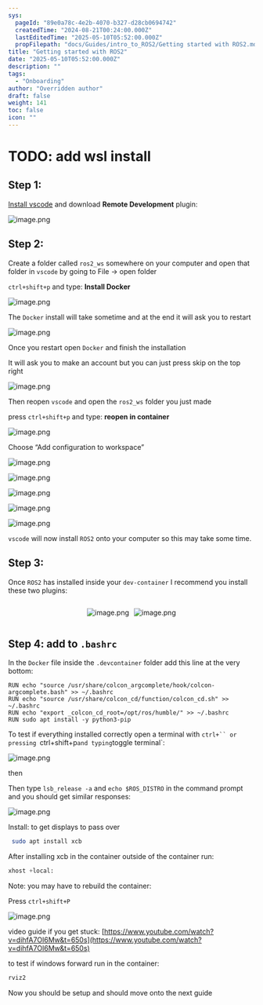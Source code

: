 ```yaml
---
sys:
  pageId: "89e0a78c-4e2b-4070-b327-d28cb0694742"
  createdTime: "2024-08-21T00:24:00.000Z"
  lastEditedTime: "2025-05-10T05:52:00.000Z"
  propFilepath: "docs/Guides/intro_to_ROS2/Getting started with ROS2.md"
title: "Getting started with ROS2"
date: "2025-05-10T05:52:00.000Z"
description: ""
tags:
  - "Onboarding"
author: "Overridden author"
draft: false
weight: 141
toc: false
icon: ""
---
```


# TODO: add wsl install

## Step 1:

[Install vscode](https://code.visualstudio.com/download) and download **Remote Development** plugin:

![image.png](https://prod-files-secure.s3.us-west-2.amazonaws.com/d518164a-d88e-44d1-a4ee-3adb3bd8bce0/efb52993-1881-4a40-b95e-6f020334f022/image.png?X-Amz-Algorithm=AWS4-HMAC-SHA256&X-Amz-Content-Sha256=UNSIGNED-PAYLOAD&X-Amz-Credential=ASIAZI2LB466XD3L2QNK%2F20250609%2Fus-west-2%2Fs3%2Faws4_request&X-Amz-Date=20250609T161050Z&X-Amz-Expires=3600&X-Amz-Security-Token=IQoJb3JpZ2luX2VjEM7%2F%2F%2F%2F%2F%2F%2F%2F%2F%2FwEaCXVzLXdlc3QtMiJGMEQCIGMmihqycu8ErV7N9bUvNhAvSeWyp8LSsUnmmnOGREMQAiB9F9eu0nyj0SYOY%2BGt5ZI0INBdOnUA0b%2Ff8SXLz8GpESqIBAin%2F%2F%2F%2F%2F%2F%2F%2F%2F%2F8BEAAaDDYzNzQyMzE4MzgwNSIMhBI4TxXB64er9THVKtwDXBrQCageafxKdDZmjX8lLkPipeGpMD3PcRFV63FGaqhGB7G1V1ceaNP5HjMnt2MmojBr1pno03KoXZtsQbEqL3pxJN11kjvpFncgNbTqw%2BZhCwDKcEkBj%2FClWTxygmJWem0VT6UuE7W%2BlY7eqsK8rS7O5NCna61bRh9RE7%2FImC1bkaDRXQzEtZC5dKKOK0A%2FyiclmdgBRngZeLOgA%2Bm%2FVqcdTVgqkVTJHPXyNnH6hNqYXudQkBeWFQ%2BlgeQ%2BpOdjmAXrYwzPO3JVPKtzjm0NgAoTtXMOakJ2w6LBRvoAzE7pbzWGstPLc8W9Izev4pVzi5iH7rUokZOREyrqB4fYOITZ99JLbcc7f3KzgHFOShTQKDdwanuK6Hu%2Fwsb7wWKRQJNRgCf%2BZBiuk7%2FyzVoLQIQx7QfM8j7EZty2i4dR%2B%2BiNL6Ex0AHEbSWAFmi%2Br31nS6JO2hWD4bZWN3fr1z2T6246crENrCjtbUrX0KJV8tGo9rSGFcwPwq8gnZ8Qz%2FOaGpdfCQj82RcXKZrI2Tqfx8CvYqYzaj34X1ngNqMoDlDb9JmC%2F7dFpx8%2BMRITjBPGF5NdSjVqgF7xVe0fnUGKR5cqtbcyq9LNBxpgDLdP1Ja4qPWzlrfVNrL6Rv4wptabwgY6pgE5u0C1n%2F3LYAzU6uTD0cnhF6x1oYAyzzQoSzkScnOBJho7tSObJc1dUBkToH6bDAdYsEJfeuRhg8nSw5IQ10FzM3xHanYtk824nVHkYucwY2B0yn8gXSAjVssCFOOsRethDMS7OR4OwZSs1gwbCgIG6VVgMItYK6%2FxRRgGic5jJ3nLh%2F3w3M3BMdBzKBiYhSzPrTQHsz84VI4Co3u3keFDMt1wuzOY&X-Amz-Signature=eebe3f99e66c1ceb623ce44c5ab9654ef756dfa1f3db00961b715bb39f5bf30b&X-Amz-SignedHeaders=host&x-id=GetObject)

## Step 2:

Create a folder called `ros2_ws` somewhere on your computer and open that folder in `vscode` by going to File → open folder 

`ctrl+shift+p` and type: **Install Docker**

![image.png](https://prod-files-secure.s3.us-west-2.amazonaws.com/d518164a-d88e-44d1-a4ee-3adb3bd8bce0/2269dc0e-1cd5-47ff-bceb-c04ad9b2eab0/image.png?X-Amz-Algorithm=AWS4-HMAC-SHA256&X-Amz-Content-Sha256=UNSIGNED-PAYLOAD&X-Amz-Credential=ASIAZI2LB466XD3L2QNK%2F20250609%2Fus-west-2%2Fs3%2Faws4_request&X-Amz-Date=20250609T161050Z&X-Amz-Expires=3600&X-Amz-Security-Token=IQoJb3JpZ2luX2VjEM7%2F%2F%2F%2F%2F%2F%2F%2F%2F%2FwEaCXVzLXdlc3QtMiJGMEQCIGMmihqycu8ErV7N9bUvNhAvSeWyp8LSsUnmmnOGREMQAiB9F9eu0nyj0SYOY%2BGt5ZI0INBdOnUA0b%2Ff8SXLz8GpESqIBAin%2F%2F%2F%2F%2F%2F%2F%2F%2F%2F8BEAAaDDYzNzQyMzE4MzgwNSIMhBI4TxXB64er9THVKtwDXBrQCageafxKdDZmjX8lLkPipeGpMD3PcRFV63FGaqhGB7G1V1ceaNP5HjMnt2MmojBr1pno03KoXZtsQbEqL3pxJN11kjvpFncgNbTqw%2BZhCwDKcEkBj%2FClWTxygmJWem0VT6UuE7W%2BlY7eqsK8rS7O5NCna61bRh9RE7%2FImC1bkaDRXQzEtZC5dKKOK0A%2FyiclmdgBRngZeLOgA%2Bm%2FVqcdTVgqkVTJHPXyNnH6hNqYXudQkBeWFQ%2BlgeQ%2BpOdjmAXrYwzPO3JVPKtzjm0NgAoTtXMOakJ2w6LBRvoAzE7pbzWGstPLc8W9Izev4pVzi5iH7rUokZOREyrqB4fYOITZ99JLbcc7f3KzgHFOShTQKDdwanuK6Hu%2Fwsb7wWKRQJNRgCf%2BZBiuk7%2FyzVoLQIQx7QfM8j7EZty2i4dR%2B%2BiNL6Ex0AHEbSWAFmi%2Br31nS6JO2hWD4bZWN3fr1z2T6246crENrCjtbUrX0KJV8tGo9rSGFcwPwq8gnZ8Qz%2FOaGpdfCQj82RcXKZrI2Tqfx8CvYqYzaj34X1ngNqMoDlDb9JmC%2F7dFpx8%2BMRITjBPGF5NdSjVqgF7xVe0fnUGKR5cqtbcyq9LNBxpgDLdP1Ja4qPWzlrfVNrL6Rv4wptabwgY6pgE5u0C1n%2F3LYAzU6uTD0cnhF6x1oYAyzzQoSzkScnOBJho7tSObJc1dUBkToH6bDAdYsEJfeuRhg8nSw5IQ10FzM3xHanYtk824nVHkYucwY2B0yn8gXSAjVssCFOOsRethDMS7OR4OwZSs1gwbCgIG6VVgMItYK6%2FxRRgGic5jJ3nLh%2F3w3M3BMdBzKBiYhSzPrTQHsz84VI4Co3u3keFDMt1wuzOY&X-Amz-Signature=66c1e1791ef3fa0670c577076ded00f527ffe1819366fa047fc901c99697c3da&X-Amz-SignedHeaders=host&x-id=GetObject)

The `Docker` install will take sometime and at the end it will ask you to restart

![image.png](https://prod-files-secure.s3.us-west-2.amazonaws.com/d518164a-d88e-44d1-a4ee-3adb3bd8bce0/ed233f78-be33-4b1f-b89c-9c346c0e961e/image.png?X-Amz-Algorithm=AWS4-HMAC-SHA256&X-Amz-Content-Sha256=UNSIGNED-PAYLOAD&X-Amz-Credential=ASIAZI2LB466XD3L2QNK%2F20250609%2Fus-west-2%2Fs3%2Faws4_request&X-Amz-Date=20250609T161050Z&X-Amz-Expires=3600&X-Amz-Security-Token=IQoJb3JpZ2luX2VjEM7%2F%2F%2F%2F%2F%2F%2F%2F%2F%2FwEaCXVzLXdlc3QtMiJGMEQCIGMmihqycu8ErV7N9bUvNhAvSeWyp8LSsUnmmnOGREMQAiB9F9eu0nyj0SYOY%2BGt5ZI0INBdOnUA0b%2Ff8SXLz8GpESqIBAin%2F%2F%2F%2F%2F%2F%2F%2F%2F%2F8BEAAaDDYzNzQyMzE4MzgwNSIMhBI4TxXB64er9THVKtwDXBrQCageafxKdDZmjX8lLkPipeGpMD3PcRFV63FGaqhGB7G1V1ceaNP5HjMnt2MmojBr1pno03KoXZtsQbEqL3pxJN11kjvpFncgNbTqw%2BZhCwDKcEkBj%2FClWTxygmJWem0VT6UuE7W%2BlY7eqsK8rS7O5NCna61bRh9RE7%2FImC1bkaDRXQzEtZC5dKKOK0A%2FyiclmdgBRngZeLOgA%2Bm%2FVqcdTVgqkVTJHPXyNnH6hNqYXudQkBeWFQ%2BlgeQ%2BpOdjmAXrYwzPO3JVPKtzjm0NgAoTtXMOakJ2w6LBRvoAzE7pbzWGstPLc8W9Izev4pVzi5iH7rUokZOREyrqB4fYOITZ99JLbcc7f3KzgHFOShTQKDdwanuK6Hu%2Fwsb7wWKRQJNRgCf%2BZBiuk7%2FyzVoLQIQx7QfM8j7EZty2i4dR%2B%2BiNL6Ex0AHEbSWAFmi%2Br31nS6JO2hWD4bZWN3fr1z2T6246crENrCjtbUrX0KJV8tGo9rSGFcwPwq8gnZ8Qz%2FOaGpdfCQj82RcXKZrI2Tqfx8CvYqYzaj34X1ngNqMoDlDb9JmC%2F7dFpx8%2BMRITjBPGF5NdSjVqgF7xVe0fnUGKR5cqtbcyq9LNBxpgDLdP1Ja4qPWzlrfVNrL6Rv4wptabwgY6pgE5u0C1n%2F3LYAzU6uTD0cnhF6x1oYAyzzQoSzkScnOBJho7tSObJc1dUBkToH6bDAdYsEJfeuRhg8nSw5IQ10FzM3xHanYtk824nVHkYucwY2B0yn8gXSAjVssCFOOsRethDMS7OR4OwZSs1gwbCgIG6VVgMItYK6%2FxRRgGic5jJ3nLh%2F3w3M3BMdBzKBiYhSzPrTQHsz84VI4Co3u3keFDMt1wuzOY&X-Amz-Signature=3025cf1db561cfa6c530da4c77c219eed3391747a43f83c5379c34feff751074&X-Amz-SignedHeaders=host&x-id=GetObject)

Once you restart open `Docker` and finish the installation

It will ask you to make an account but you can just press skip on the top right

![image.png](https://prod-files-secure.s3.us-west-2.amazonaws.com/d518164a-d88e-44d1-a4ee-3adb3bd8bce0/21010ad9-1659-4fd9-9f59-9932a09b2a3d/image.png?X-Amz-Algorithm=AWS4-HMAC-SHA256&X-Amz-Content-Sha256=UNSIGNED-PAYLOAD&X-Amz-Credential=ASIAZI2LB466XD3L2QNK%2F20250609%2Fus-west-2%2Fs3%2Faws4_request&X-Amz-Date=20250609T161050Z&X-Amz-Expires=3600&X-Amz-Security-Token=IQoJb3JpZ2luX2VjEM7%2F%2F%2F%2F%2F%2F%2F%2F%2F%2FwEaCXVzLXdlc3QtMiJGMEQCIGMmihqycu8ErV7N9bUvNhAvSeWyp8LSsUnmmnOGREMQAiB9F9eu0nyj0SYOY%2BGt5ZI0INBdOnUA0b%2Ff8SXLz8GpESqIBAin%2F%2F%2F%2F%2F%2F%2F%2F%2F%2F8BEAAaDDYzNzQyMzE4MzgwNSIMhBI4TxXB64er9THVKtwDXBrQCageafxKdDZmjX8lLkPipeGpMD3PcRFV63FGaqhGB7G1V1ceaNP5HjMnt2MmojBr1pno03KoXZtsQbEqL3pxJN11kjvpFncgNbTqw%2BZhCwDKcEkBj%2FClWTxygmJWem0VT6UuE7W%2BlY7eqsK8rS7O5NCna61bRh9RE7%2FImC1bkaDRXQzEtZC5dKKOK0A%2FyiclmdgBRngZeLOgA%2Bm%2FVqcdTVgqkVTJHPXyNnH6hNqYXudQkBeWFQ%2BlgeQ%2BpOdjmAXrYwzPO3JVPKtzjm0NgAoTtXMOakJ2w6LBRvoAzE7pbzWGstPLc8W9Izev4pVzi5iH7rUokZOREyrqB4fYOITZ99JLbcc7f3KzgHFOShTQKDdwanuK6Hu%2Fwsb7wWKRQJNRgCf%2BZBiuk7%2FyzVoLQIQx7QfM8j7EZty2i4dR%2B%2BiNL6Ex0AHEbSWAFmi%2Br31nS6JO2hWD4bZWN3fr1z2T6246crENrCjtbUrX0KJV8tGo9rSGFcwPwq8gnZ8Qz%2FOaGpdfCQj82RcXKZrI2Tqfx8CvYqYzaj34X1ngNqMoDlDb9JmC%2F7dFpx8%2BMRITjBPGF5NdSjVqgF7xVe0fnUGKR5cqtbcyq9LNBxpgDLdP1Ja4qPWzlrfVNrL6Rv4wptabwgY6pgE5u0C1n%2F3LYAzU6uTD0cnhF6x1oYAyzzQoSzkScnOBJho7tSObJc1dUBkToH6bDAdYsEJfeuRhg8nSw5IQ10FzM3xHanYtk824nVHkYucwY2B0yn8gXSAjVssCFOOsRethDMS7OR4OwZSs1gwbCgIG6VVgMItYK6%2FxRRgGic5jJ3nLh%2F3w3M3BMdBzKBiYhSzPrTQHsz84VI4Co3u3keFDMt1wuzOY&X-Amz-Signature=2abd80e3904fd18dc03f284a7eb0bbe1154d8f0c4e3d7d319e644d7c862a3f41&X-Amz-SignedHeaders=host&x-id=GetObject)

Then reopen `vscode` and open the `ros2_ws` folder you just made

press `ctrl+shift+p` and type: **reopen in container**

![image.png](https://prod-files-secure.s3.us-west-2.amazonaws.com/d518164a-d88e-44d1-a4ee-3adb3bd8bce0/4e93b8c2-41ad-488c-8095-c74205196118/image.png?X-Amz-Algorithm=AWS4-HMAC-SHA256&X-Amz-Content-Sha256=UNSIGNED-PAYLOAD&X-Amz-Credential=ASIAZI2LB466XD3L2QNK%2F20250609%2Fus-west-2%2Fs3%2Faws4_request&X-Amz-Date=20250609T161050Z&X-Amz-Expires=3600&X-Amz-Security-Token=IQoJb3JpZ2luX2VjEM7%2F%2F%2F%2F%2F%2F%2F%2F%2F%2FwEaCXVzLXdlc3QtMiJGMEQCIGMmihqycu8ErV7N9bUvNhAvSeWyp8LSsUnmmnOGREMQAiB9F9eu0nyj0SYOY%2BGt5ZI0INBdOnUA0b%2Ff8SXLz8GpESqIBAin%2F%2F%2F%2F%2F%2F%2F%2F%2F%2F8BEAAaDDYzNzQyMzE4MzgwNSIMhBI4TxXB64er9THVKtwDXBrQCageafxKdDZmjX8lLkPipeGpMD3PcRFV63FGaqhGB7G1V1ceaNP5HjMnt2MmojBr1pno03KoXZtsQbEqL3pxJN11kjvpFncgNbTqw%2BZhCwDKcEkBj%2FClWTxygmJWem0VT6UuE7W%2BlY7eqsK8rS7O5NCna61bRh9RE7%2FImC1bkaDRXQzEtZC5dKKOK0A%2FyiclmdgBRngZeLOgA%2Bm%2FVqcdTVgqkVTJHPXyNnH6hNqYXudQkBeWFQ%2BlgeQ%2BpOdjmAXrYwzPO3JVPKtzjm0NgAoTtXMOakJ2w6LBRvoAzE7pbzWGstPLc8W9Izev4pVzi5iH7rUokZOREyrqB4fYOITZ99JLbcc7f3KzgHFOShTQKDdwanuK6Hu%2Fwsb7wWKRQJNRgCf%2BZBiuk7%2FyzVoLQIQx7QfM8j7EZty2i4dR%2B%2BiNL6Ex0AHEbSWAFmi%2Br31nS6JO2hWD4bZWN3fr1z2T6246crENrCjtbUrX0KJV8tGo9rSGFcwPwq8gnZ8Qz%2FOaGpdfCQj82RcXKZrI2Tqfx8CvYqYzaj34X1ngNqMoDlDb9JmC%2F7dFpx8%2BMRITjBPGF5NdSjVqgF7xVe0fnUGKR5cqtbcyq9LNBxpgDLdP1Ja4qPWzlrfVNrL6Rv4wptabwgY6pgE5u0C1n%2F3LYAzU6uTD0cnhF6x1oYAyzzQoSzkScnOBJho7tSObJc1dUBkToH6bDAdYsEJfeuRhg8nSw5IQ10FzM3xHanYtk824nVHkYucwY2B0yn8gXSAjVssCFOOsRethDMS7OR4OwZSs1gwbCgIG6VVgMItYK6%2FxRRgGic5jJ3nLh%2F3w3M3BMdBzKBiYhSzPrTQHsz84VI4Co3u3keFDMt1wuzOY&X-Amz-Signature=c686cd4c2b9d583228686d345bdebb44f79cebf78b3b766b46c1381226f622df&X-Amz-SignedHeaders=host&x-id=GetObject)

Choose “Add configuration to workspace”

![image.png](https://prod-files-secure.s3.us-west-2.amazonaws.com/d518164a-d88e-44d1-a4ee-3adb3bd8bce0/9560b282-5060-4989-ba37-97e7b2c22476/image.png?X-Amz-Algorithm=AWS4-HMAC-SHA256&X-Amz-Content-Sha256=UNSIGNED-PAYLOAD&X-Amz-Credential=ASIAZI2LB466XD3L2QNK%2F20250609%2Fus-west-2%2Fs3%2Faws4_request&X-Amz-Date=20250609T161050Z&X-Amz-Expires=3600&X-Amz-Security-Token=IQoJb3JpZ2luX2VjEM7%2F%2F%2F%2F%2F%2F%2F%2F%2F%2FwEaCXVzLXdlc3QtMiJGMEQCIGMmihqycu8ErV7N9bUvNhAvSeWyp8LSsUnmmnOGREMQAiB9F9eu0nyj0SYOY%2BGt5ZI0INBdOnUA0b%2Ff8SXLz8GpESqIBAin%2F%2F%2F%2F%2F%2F%2F%2F%2F%2F8BEAAaDDYzNzQyMzE4MzgwNSIMhBI4TxXB64er9THVKtwDXBrQCageafxKdDZmjX8lLkPipeGpMD3PcRFV63FGaqhGB7G1V1ceaNP5HjMnt2MmojBr1pno03KoXZtsQbEqL3pxJN11kjvpFncgNbTqw%2BZhCwDKcEkBj%2FClWTxygmJWem0VT6UuE7W%2BlY7eqsK8rS7O5NCna61bRh9RE7%2FImC1bkaDRXQzEtZC5dKKOK0A%2FyiclmdgBRngZeLOgA%2Bm%2FVqcdTVgqkVTJHPXyNnH6hNqYXudQkBeWFQ%2BlgeQ%2BpOdjmAXrYwzPO3JVPKtzjm0NgAoTtXMOakJ2w6LBRvoAzE7pbzWGstPLc8W9Izev4pVzi5iH7rUokZOREyrqB4fYOITZ99JLbcc7f3KzgHFOShTQKDdwanuK6Hu%2Fwsb7wWKRQJNRgCf%2BZBiuk7%2FyzVoLQIQx7QfM8j7EZty2i4dR%2B%2BiNL6Ex0AHEbSWAFmi%2Br31nS6JO2hWD4bZWN3fr1z2T6246crENrCjtbUrX0KJV8tGo9rSGFcwPwq8gnZ8Qz%2FOaGpdfCQj82RcXKZrI2Tqfx8CvYqYzaj34X1ngNqMoDlDb9JmC%2F7dFpx8%2BMRITjBPGF5NdSjVqgF7xVe0fnUGKR5cqtbcyq9LNBxpgDLdP1Ja4qPWzlrfVNrL6Rv4wptabwgY6pgE5u0C1n%2F3LYAzU6uTD0cnhF6x1oYAyzzQoSzkScnOBJho7tSObJc1dUBkToH6bDAdYsEJfeuRhg8nSw5IQ10FzM3xHanYtk824nVHkYucwY2B0yn8gXSAjVssCFOOsRethDMS7OR4OwZSs1gwbCgIG6VVgMItYK6%2FxRRgGic5jJ3nLh%2F3w3M3BMdBzKBiYhSzPrTQHsz84VI4Co3u3keFDMt1wuzOY&X-Amz-Signature=06946d2be99a1f5e63495aba29d60a6e1241635b65a36627a617c5f84d5561f3&X-Amz-SignedHeaders=host&x-id=GetObject)

![image.png](https://prod-files-secure.s3.us-west-2.amazonaws.com/d518164a-d88e-44d1-a4ee-3adb3bd8bce0/2ee63f81-886b-48e8-a553-dc6e5eac99e4/image.png?X-Amz-Algorithm=AWS4-HMAC-SHA256&X-Amz-Content-Sha256=UNSIGNED-PAYLOAD&X-Amz-Credential=ASIAZI2LB466XD3L2QNK%2F20250609%2Fus-west-2%2Fs3%2Faws4_request&X-Amz-Date=20250609T161050Z&X-Amz-Expires=3600&X-Amz-Security-Token=IQoJb3JpZ2luX2VjEM7%2F%2F%2F%2F%2F%2F%2F%2F%2F%2FwEaCXVzLXdlc3QtMiJGMEQCIGMmihqycu8ErV7N9bUvNhAvSeWyp8LSsUnmmnOGREMQAiB9F9eu0nyj0SYOY%2BGt5ZI0INBdOnUA0b%2Ff8SXLz8GpESqIBAin%2F%2F%2F%2F%2F%2F%2F%2F%2F%2F8BEAAaDDYzNzQyMzE4MzgwNSIMhBI4TxXB64er9THVKtwDXBrQCageafxKdDZmjX8lLkPipeGpMD3PcRFV63FGaqhGB7G1V1ceaNP5HjMnt2MmojBr1pno03KoXZtsQbEqL3pxJN11kjvpFncgNbTqw%2BZhCwDKcEkBj%2FClWTxygmJWem0VT6UuE7W%2BlY7eqsK8rS7O5NCna61bRh9RE7%2FImC1bkaDRXQzEtZC5dKKOK0A%2FyiclmdgBRngZeLOgA%2Bm%2FVqcdTVgqkVTJHPXyNnH6hNqYXudQkBeWFQ%2BlgeQ%2BpOdjmAXrYwzPO3JVPKtzjm0NgAoTtXMOakJ2w6LBRvoAzE7pbzWGstPLc8W9Izev4pVzi5iH7rUokZOREyrqB4fYOITZ99JLbcc7f3KzgHFOShTQKDdwanuK6Hu%2Fwsb7wWKRQJNRgCf%2BZBiuk7%2FyzVoLQIQx7QfM8j7EZty2i4dR%2B%2BiNL6Ex0AHEbSWAFmi%2Br31nS6JO2hWD4bZWN3fr1z2T6246crENrCjtbUrX0KJV8tGo9rSGFcwPwq8gnZ8Qz%2FOaGpdfCQj82RcXKZrI2Tqfx8CvYqYzaj34X1ngNqMoDlDb9JmC%2F7dFpx8%2BMRITjBPGF5NdSjVqgF7xVe0fnUGKR5cqtbcyq9LNBxpgDLdP1Ja4qPWzlrfVNrL6Rv4wptabwgY6pgE5u0C1n%2F3LYAzU6uTD0cnhF6x1oYAyzzQoSzkScnOBJho7tSObJc1dUBkToH6bDAdYsEJfeuRhg8nSw5IQ10FzM3xHanYtk824nVHkYucwY2B0yn8gXSAjVssCFOOsRethDMS7OR4OwZSs1gwbCgIG6VVgMItYK6%2FxRRgGic5jJ3nLh%2F3w3M3BMdBzKBiYhSzPrTQHsz84VI4Co3u3keFDMt1wuzOY&X-Amz-Signature=db4372c196def9f64324a70948a9aa8ea7c25482bb5be085bd082a7c9a692456&X-Amz-SignedHeaders=host&x-id=GetObject)

![image.png](https://prod-files-secure.s3.us-west-2.amazonaws.com/d518164a-d88e-44d1-a4ee-3adb3bd8bce0/ae1580b2-b048-407e-aed9-b584224a7a04/image.png?X-Amz-Algorithm=AWS4-HMAC-SHA256&X-Amz-Content-Sha256=UNSIGNED-PAYLOAD&X-Amz-Credential=ASIAZI2LB466XD3L2QNK%2F20250609%2Fus-west-2%2Fs3%2Faws4_request&X-Amz-Date=20250609T161050Z&X-Amz-Expires=3600&X-Amz-Security-Token=IQoJb3JpZ2luX2VjEM7%2F%2F%2F%2F%2F%2F%2F%2F%2F%2FwEaCXVzLXdlc3QtMiJGMEQCIGMmihqycu8ErV7N9bUvNhAvSeWyp8LSsUnmmnOGREMQAiB9F9eu0nyj0SYOY%2BGt5ZI0INBdOnUA0b%2Ff8SXLz8GpESqIBAin%2F%2F%2F%2F%2F%2F%2F%2F%2F%2F8BEAAaDDYzNzQyMzE4MzgwNSIMhBI4TxXB64er9THVKtwDXBrQCageafxKdDZmjX8lLkPipeGpMD3PcRFV63FGaqhGB7G1V1ceaNP5HjMnt2MmojBr1pno03KoXZtsQbEqL3pxJN11kjvpFncgNbTqw%2BZhCwDKcEkBj%2FClWTxygmJWem0VT6UuE7W%2BlY7eqsK8rS7O5NCna61bRh9RE7%2FImC1bkaDRXQzEtZC5dKKOK0A%2FyiclmdgBRngZeLOgA%2Bm%2FVqcdTVgqkVTJHPXyNnH6hNqYXudQkBeWFQ%2BlgeQ%2BpOdjmAXrYwzPO3JVPKtzjm0NgAoTtXMOakJ2w6LBRvoAzE7pbzWGstPLc8W9Izev4pVzi5iH7rUokZOREyrqB4fYOITZ99JLbcc7f3KzgHFOShTQKDdwanuK6Hu%2Fwsb7wWKRQJNRgCf%2BZBiuk7%2FyzVoLQIQx7QfM8j7EZty2i4dR%2B%2BiNL6Ex0AHEbSWAFmi%2Br31nS6JO2hWD4bZWN3fr1z2T6246crENrCjtbUrX0KJV8tGo9rSGFcwPwq8gnZ8Qz%2FOaGpdfCQj82RcXKZrI2Tqfx8CvYqYzaj34X1ngNqMoDlDb9JmC%2F7dFpx8%2BMRITjBPGF5NdSjVqgF7xVe0fnUGKR5cqtbcyq9LNBxpgDLdP1Ja4qPWzlrfVNrL6Rv4wptabwgY6pgE5u0C1n%2F3LYAzU6uTD0cnhF6x1oYAyzzQoSzkScnOBJho7tSObJc1dUBkToH6bDAdYsEJfeuRhg8nSw5IQ10FzM3xHanYtk824nVHkYucwY2B0yn8gXSAjVssCFOOsRethDMS7OR4OwZSs1gwbCgIG6VVgMItYK6%2FxRRgGic5jJ3nLh%2F3w3M3BMdBzKBiYhSzPrTQHsz84VI4Co3u3keFDMt1wuzOY&X-Amz-Signature=991a7a1d4f7111fbc8045a1d054eea226e667ed64e3b0a5af33d8628bb99c877&X-Amz-SignedHeaders=host&x-id=GetObject)

![image.png](https://prod-files-secure.s3.us-west-2.amazonaws.com/d518164a-d88e-44d1-a4ee-3adb3bd8bce0/53255b28-f75e-430f-b9e3-c0ac8577e42b/image.png?X-Amz-Algorithm=AWS4-HMAC-SHA256&X-Amz-Content-Sha256=UNSIGNED-PAYLOAD&X-Amz-Credential=ASIAZI2LB466XD3L2QNK%2F20250609%2Fus-west-2%2Fs3%2Faws4_request&X-Amz-Date=20250609T161050Z&X-Amz-Expires=3600&X-Amz-Security-Token=IQoJb3JpZ2luX2VjEM7%2F%2F%2F%2F%2F%2F%2F%2F%2F%2FwEaCXVzLXdlc3QtMiJGMEQCIGMmihqycu8ErV7N9bUvNhAvSeWyp8LSsUnmmnOGREMQAiB9F9eu0nyj0SYOY%2BGt5ZI0INBdOnUA0b%2Ff8SXLz8GpESqIBAin%2F%2F%2F%2F%2F%2F%2F%2F%2F%2F8BEAAaDDYzNzQyMzE4MzgwNSIMhBI4TxXB64er9THVKtwDXBrQCageafxKdDZmjX8lLkPipeGpMD3PcRFV63FGaqhGB7G1V1ceaNP5HjMnt2MmojBr1pno03KoXZtsQbEqL3pxJN11kjvpFncgNbTqw%2BZhCwDKcEkBj%2FClWTxygmJWem0VT6UuE7W%2BlY7eqsK8rS7O5NCna61bRh9RE7%2FImC1bkaDRXQzEtZC5dKKOK0A%2FyiclmdgBRngZeLOgA%2Bm%2FVqcdTVgqkVTJHPXyNnH6hNqYXudQkBeWFQ%2BlgeQ%2BpOdjmAXrYwzPO3JVPKtzjm0NgAoTtXMOakJ2w6LBRvoAzE7pbzWGstPLc8W9Izev4pVzi5iH7rUokZOREyrqB4fYOITZ99JLbcc7f3KzgHFOShTQKDdwanuK6Hu%2Fwsb7wWKRQJNRgCf%2BZBiuk7%2FyzVoLQIQx7QfM8j7EZty2i4dR%2B%2BiNL6Ex0AHEbSWAFmi%2Br31nS6JO2hWD4bZWN3fr1z2T6246crENrCjtbUrX0KJV8tGo9rSGFcwPwq8gnZ8Qz%2FOaGpdfCQj82RcXKZrI2Tqfx8CvYqYzaj34X1ngNqMoDlDb9JmC%2F7dFpx8%2BMRITjBPGF5NdSjVqgF7xVe0fnUGKR5cqtbcyq9LNBxpgDLdP1Ja4qPWzlrfVNrL6Rv4wptabwgY6pgE5u0C1n%2F3LYAzU6uTD0cnhF6x1oYAyzzQoSzkScnOBJho7tSObJc1dUBkToH6bDAdYsEJfeuRhg8nSw5IQ10FzM3xHanYtk824nVHkYucwY2B0yn8gXSAjVssCFOOsRethDMS7OR4OwZSs1gwbCgIG6VVgMItYK6%2FxRRgGic5jJ3nLh%2F3w3M3BMdBzKBiYhSzPrTQHsz84VI4Co3u3keFDMt1wuzOY&X-Amz-Signature=ed336b82de7b951072c2ff6dff774a3164a5c4d409bff9195d23f2c0d363a3dc&X-Amz-SignedHeaders=host&x-id=GetObject)

![image.png](https://prod-files-secure.s3.us-west-2.amazonaws.com/d518164a-d88e-44d1-a4ee-3adb3bd8bce0/7c562767-5af9-4ffb-97d1-327bcdf4ee00/image.png?X-Amz-Algorithm=AWS4-HMAC-SHA256&X-Amz-Content-Sha256=UNSIGNED-PAYLOAD&X-Amz-Credential=ASIAZI2LB466XD3L2QNK%2F20250609%2Fus-west-2%2Fs3%2Faws4_request&X-Amz-Date=20250609T161050Z&X-Amz-Expires=3600&X-Amz-Security-Token=IQoJb3JpZ2luX2VjEM7%2F%2F%2F%2F%2F%2F%2F%2F%2F%2FwEaCXVzLXdlc3QtMiJGMEQCIGMmihqycu8ErV7N9bUvNhAvSeWyp8LSsUnmmnOGREMQAiB9F9eu0nyj0SYOY%2BGt5ZI0INBdOnUA0b%2Ff8SXLz8GpESqIBAin%2F%2F%2F%2F%2F%2F%2F%2F%2F%2F8BEAAaDDYzNzQyMzE4MzgwNSIMhBI4TxXB64er9THVKtwDXBrQCageafxKdDZmjX8lLkPipeGpMD3PcRFV63FGaqhGB7G1V1ceaNP5HjMnt2MmojBr1pno03KoXZtsQbEqL3pxJN11kjvpFncgNbTqw%2BZhCwDKcEkBj%2FClWTxygmJWem0VT6UuE7W%2BlY7eqsK8rS7O5NCna61bRh9RE7%2FImC1bkaDRXQzEtZC5dKKOK0A%2FyiclmdgBRngZeLOgA%2Bm%2FVqcdTVgqkVTJHPXyNnH6hNqYXudQkBeWFQ%2BlgeQ%2BpOdjmAXrYwzPO3JVPKtzjm0NgAoTtXMOakJ2w6LBRvoAzE7pbzWGstPLc8W9Izev4pVzi5iH7rUokZOREyrqB4fYOITZ99JLbcc7f3KzgHFOShTQKDdwanuK6Hu%2Fwsb7wWKRQJNRgCf%2BZBiuk7%2FyzVoLQIQx7QfM8j7EZty2i4dR%2B%2BiNL6Ex0AHEbSWAFmi%2Br31nS6JO2hWD4bZWN3fr1z2T6246crENrCjtbUrX0KJV8tGo9rSGFcwPwq8gnZ8Qz%2FOaGpdfCQj82RcXKZrI2Tqfx8CvYqYzaj34X1ngNqMoDlDb9JmC%2F7dFpx8%2BMRITjBPGF5NdSjVqgF7xVe0fnUGKR5cqtbcyq9LNBxpgDLdP1Ja4qPWzlrfVNrL6Rv4wptabwgY6pgE5u0C1n%2F3LYAzU6uTD0cnhF6x1oYAyzzQoSzkScnOBJho7tSObJc1dUBkToH6bDAdYsEJfeuRhg8nSw5IQ10FzM3xHanYtk824nVHkYucwY2B0yn8gXSAjVssCFOOsRethDMS7OR4OwZSs1gwbCgIG6VVgMItYK6%2FxRRgGic5jJ3nLh%2F3w3M3BMdBzKBiYhSzPrTQHsz84VI4Co3u3keFDMt1wuzOY&X-Amz-Signature=3c19477c9463fb8af8ce92dc13c0367d365837a67da7b2af439746ff3eff994f&X-Amz-SignedHeaders=host&x-id=GetObject)

`vscode` will now install `ROS2` onto your computer so this may take some time.

## Step 3:

Once `ROS2` has installed inside your `dev-container` I recommend you install these two plugins:

<div style="display: flex;flex-direction: row; column-gap:10px; max-width: 630px;justify-content: center;">
<div>

![image.png](https://prod-files-secure.s3.us-west-2.amazonaws.com/d518164a-d88e-44d1-a4ee-3adb3bd8bce0/3fc3d550-5a54-4ba1-ba6b-faa01cdb7369/image.png?X-Amz-Algorithm=AWS4-HMAC-SHA256&X-Amz-Content-Sha256=UNSIGNED-PAYLOAD&X-Amz-Credential=ASIAZI2LB4663TGUOTR5%2F20250609%2Fus-west-2%2Fs3%2Faws4_request&X-Amz-Date=20250609T161053Z&X-Amz-Expires=3600&X-Amz-Security-Token=IQoJb3JpZ2luX2VjEM7%2F%2F%2F%2F%2F%2F%2F%2F%2F%2FwEaCXVzLXdlc3QtMiJHMEUCIAEAjLBOsIRDIM6PN5A5zCHc51wK2mj1SrhCpq1PTwDsAiEA8bw47BmxEsnzQAv8A8PIi7W1cZHB7UemLxOOjrvUmRYqiAQIp%2F%2F%2F%2F%2F%2F%2F%2F%2F%2F%2FARAAGgw2Mzc0MjMxODM4MDUiDIDJd7HMXsKcYo2YxSrcA4%2BRLDBUGzbKKeI5ln%2BrUcl5faTAkCnkcMHlWSnjloOikzSiHuk46zICDz7eZ5Dr0o1WXYtuNauTy3pwN9aO1Al%2BwJPZlo5%2FZmwJDfwX%2FTBGo6kMcEUSdBb3nWoKePfDr8UIfGxEy4JaT8UFvhGntboGi2cIaEH27hn7rvTSM7jXBwKnYTMHvYJ68HkGe2cCMoWXeFmtb%2B424btrOB0jchYjishXccqaMM4s57Sfa5yovthZ1w6lS2Q%2Fy9v%2BccY4n00bj2s6t2yNcGs%2F4Ow1YLfEC%2BJ2tWcsvcB7VHlt6TeoTeT2gJ7O2JJjeicYeGXpsQXjgS%2FiL4Ef9jog4yzLsDo2PEWT6P40OwQ7wg439Dtkn6mbvTaH7lQ7oinqP6gs6Hjv5tBQQ5p0ysHoIqbuM%2BWqRq%2BsPdIQAK42K%2FUv4oKGTPl9ynZe9TBePO45RB3rs87q%2BQ7gS87g6uHMazAQRzLRTw%2BODuPP1B2Chadz%2BDU4zqh56hXqV5mJ9MI2%2BJ4y32ghBZnlAu0%2F8NxnSp3uZ7Cf1btlPKTS7K%2BbGI%2B1gv9wxaoWGfcS49232gxaUITqL0VL9e9lJIpmnBzGLTExDuLLiLVgptIDx5c018h6q%2Bu4kJ8%2BBBDZ86avSUkmMLrWm8IGOqUBHUnxql%2FQuwCf6mg1R2E3YsILGTOsMOLwWBwKfo705GQH%2F8KNwVcEzklme2G1daGtEASxSzhnKvpL1Y1MWQh5CYGuYF4HVvEuH0zX18i%2Fm5PcO7c6okdSFnFUB9DrtwPiTGlGmLrKzgmN6CRomHz%2FgwpPX8e%2FgiJM%2Bupuohm6cmaihpQv3CLFh93g2LRbKUwGf6pjkm3rq1sEZ82A05MVqR%2BVsEF6&X-Amz-Signature=429e3f971763af20d91a8e82bb2ecf1c1e1984275d7a41b99690655669120045&X-Amz-SignedHeaders=host&x-id=GetObject)

</div>
<div>

![image.png](https://prod-files-secure.s3.us-west-2.amazonaws.com/d518164a-d88e-44d1-a4ee-3adb3bd8bce0/d994cc66-13c2-4093-a5a3-f84cf4601a82/image.png?X-Amz-Algorithm=AWS4-HMAC-SHA256&X-Amz-Content-Sha256=UNSIGNED-PAYLOAD&X-Amz-Credential=ASIAZI2LB466SHUVUS3R%2F20250609%2Fus-west-2%2Fs3%2Faws4_request&X-Amz-Date=20250609T161053Z&X-Amz-Expires=3600&X-Amz-Security-Token=IQoJb3JpZ2luX2VjEM7%2F%2F%2F%2F%2F%2F%2F%2F%2F%2FwEaCXVzLXdlc3QtMiJGMEQCIF608fVQcU6U2SbdqF91IZ%2F%2FV4cGPghY8SL7fZ5akbb2AiBxSkM5ecsg7CrkZhTqO6jDzIQF03SMbkVFgQHubPOy5iqIBAin%2F%2F%2F%2F%2F%2F%2F%2F%2F%2F8BEAAaDDYzNzQyMzE4MzgwNSIMp2aMJG%2Bnl4cr2to4KtwDEW29l6JYSfiRo6LodzrMWDa4WhSSINTWmwuqzU9gdTZU841dH6qYuVK7qe3gK7hWzbYzTtTEnHD9oLXfF8HPs4MjNRh6R3sMJC%2F106j7fxzFJwxqFuxQzeosfZaNgoI59xyNf3T9TWspS53%2FpQLy2b5A%2BagugNexQIpUbTsbS8HR1aFqAuTh0fKfvuARpCSoXF0qnh5s0YFqu4FaBl6CzD%2FQgoL2H919aQK9w%2BV9fg9Y509qMkbnyzGeWIU%2FDL8TylHfsBwO5YdkKlBH1c2okZyyyIlq%2FMLf0rdtyUoqE7q%2FokJ%2F%2BuGeQxyz95lvmxI6qt9y55Wze3x5xs3fqJWGMVsbZFZaM4rmA8oMPbDJYlYCgxYxx27TOyabuvtW0twsLETKcUZEBal7PPdpf%2BDeHI29tH3mOYnZjvjK9v2yZVhtgJa1Fl%2BnqxqHn66NJUxY4LGHCeNTWbUisCt5XH%2Fdhn1RA06EniMVzmzQaPvFg4LJJ5PlahK66wOOAlLuWE%2FH8V8JcfckqOCma7%2BkSPbcJ4JutNwO%2FKBNqk%2BMTxYWmYEDtRre4F6L4csP0Nt7i3gw5kVR97xfSapjsA5CI4gp4042lORvVxjC3rlYzump0FVwUrpzE%2BVkSFDzBswwsNibwgY6pgFtmf3dvj8d4ETmRvsyRCNoDbhgVdPRFgjm69bOhHXMJ1gtAO7Z2mBNYF9%2BTy2%2FJtlJaH6lcG3BQDvYb5RR%2FnWDbhKGg8bVrAgIYN%2F68jEeAoU7VPiYIivK37DPqFBMfgYJBXSGLO7l11hm0haazfbwoqLLmDSaKYvi56xSMDah9OAUz38DKEv%2BGbySKZqtSOdyT12ai%2FaxlaSZyXWtbMqbUiihDWfq&X-Amz-Signature=c71c9019ce3c26ce2f579876ba148e02a5f0e9415a49f3a80d606fa4745ea2a5&X-Amz-SignedHeaders=host&x-id=GetObject)

</div>
</div>

## Step 4: add to `.bashrc`

In the `Docker` file inside the `.devcontainer` folder add this line at the very bottom: 

```docker
RUN echo "source /usr/share/colcon_argcomplete/hook/colcon-argcomplete.bash" >> ~/.bashrc
RUN echo "source /usr/share/colcon_cd/function/colcon_cd.sh" >> ~/.bashrc
RUN echo "export _colcon_cd_root=/opt/ros/humble/" >> ~/.bashrc
RUN sudo apt install -y python3-pip 
```

To test if everything installed correctly open a terminal with `ctrl+`` or pressing `ctrl+shift+p` and typing `toggle terminal`:

![image.png](https://prod-files-secure.s3.us-west-2.amazonaws.com/d518164a-d88e-44d1-a4ee-3adb3bd8bce0/6a4943d8-b04e-4c02-9a58-775f3384d1a5/image.png?X-Amz-Algorithm=AWS4-HMAC-SHA256&X-Amz-Content-Sha256=UNSIGNED-PAYLOAD&X-Amz-Credential=ASIAZI2LB466XD3L2QNK%2F20250609%2Fus-west-2%2Fs3%2Faws4_request&X-Amz-Date=20250609T161050Z&X-Amz-Expires=3600&X-Amz-Security-Token=IQoJb3JpZ2luX2VjEM7%2F%2F%2F%2F%2F%2F%2F%2F%2F%2FwEaCXVzLXdlc3QtMiJGMEQCIGMmihqycu8ErV7N9bUvNhAvSeWyp8LSsUnmmnOGREMQAiB9F9eu0nyj0SYOY%2BGt5ZI0INBdOnUA0b%2Ff8SXLz8GpESqIBAin%2F%2F%2F%2F%2F%2F%2F%2F%2F%2F8BEAAaDDYzNzQyMzE4MzgwNSIMhBI4TxXB64er9THVKtwDXBrQCageafxKdDZmjX8lLkPipeGpMD3PcRFV63FGaqhGB7G1V1ceaNP5HjMnt2MmojBr1pno03KoXZtsQbEqL3pxJN11kjvpFncgNbTqw%2BZhCwDKcEkBj%2FClWTxygmJWem0VT6UuE7W%2BlY7eqsK8rS7O5NCna61bRh9RE7%2FImC1bkaDRXQzEtZC5dKKOK0A%2FyiclmdgBRngZeLOgA%2Bm%2FVqcdTVgqkVTJHPXyNnH6hNqYXudQkBeWFQ%2BlgeQ%2BpOdjmAXrYwzPO3JVPKtzjm0NgAoTtXMOakJ2w6LBRvoAzE7pbzWGstPLc8W9Izev4pVzi5iH7rUokZOREyrqB4fYOITZ99JLbcc7f3KzgHFOShTQKDdwanuK6Hu%2Fwsb7wWKRQJNRgCf%2BZBiuk7%2FyzVoLQIQx7QfM8j7EZty2i4dR%2B%2BiNL6Ex0AHEbSWAFmi%2Br31nS6JO2hWD4bZWN3fr1z2T6246crENrCjtbUrX0KJV8tGo9rSGFcwPwq8gnZ8Qz%2FOaGpdfCQj82RcXKZrI2Tqfx8CvYqYzaj34X1ngNqMoDlDb9JmC%2F7dFpx8%2BMRITjBPGF5NdSjVqgF7xVe0fnUGKR5cqtbcyq9LNBxpgDLdP1Ja4qPWzlrfVNrL6Rv4wptabwgY6pgE5u0C1n%2F3LYAzU6uTD0cnhF6x1oYAyzzQoSzkScnOBJho7tSObJc1dUBkToH6bDAdYsEJfeuRhg8nSw5IQ10FzM3xHanYtk824nVHkYucwY2B0yn8gXSAjVssCFOOsRethDMS7OR4OwZSs1gwbCgIG6VVgMItYK6%2FxRRgGic5jJ3nLh%2F3w3M3BMdBzKBiYhSzPrTQHsz84VI4Co3u3keFDMt1wuzOY&X-Amz-Signature=fa440290bf5e062d12d8f104864e870da1d8206b121fec5e0c7b2b70d261c299&X-Amz-SignedHeaders=host&x-id=GetObject)

then 

Then type `lsb_release -a` and `echo $ROS_DISTRO` in the command prompt and you should get similar responses:

![image.png](https://prod-files-secure.s3.us-west-2.amazonaws.com/d518164a-d88e-44d1-a4ee-3adb3bd8bce0/3e635dec-a805-4e85-8b9e-d000e5b71a4e/image.png?X-Amz-Algorithm=AWS4-HMAC-SHA256&X-Amz-Content-Sha256=UNSIGNED-PAYLOAD&X-Amz-Credential=ASIAZI2LB466XD3L2QNK%2F20250609%2Fus-west-2%2Fs3%2Faws4_request&X-Amz-Date=20250609T161050Z&X-Amz-Expires=3600&X-Amz-Security-Token=IQoJb3JpZ2luX2VjEM7%2F%2F%2F%2F%2F%2F%2F%2F%2F%2FwEaCXVzLXdlc3QtMiJGMEQCIGMmihqycu8ErV7N9bUvNhAvSeWyp8LSsUnmmnOGREMQAiB9F9eu0nyj0SYOY%2BGt5ZI0INBdOnUA0b%2Ff8SXLz8GpESqIBAin%2F%2F%2F%2F%2F%2F%2F%2F%2F%2F8BEAAaDDYzNzQyMzE4MzgwNSIMhBI4TxXB64er9THVKtwDXBrQCageafxKdDZmjX8lLkPipeGpMD3PcRFV63FGaqhGB7G1V1ceaNP5HjMnt2MmojBr1pno03KoXZtsQbEqL3pxJN11kjvpFncgNbTqw%2BZhCwDKcEkBj%2FClWTxygmJWem0VT6UuE7W%2BlY7eqsK8rS7O5NCna61bRh9RE7%2FImC1bkaDRXQzEtZC5dKKOK0A%2FyiclmdgBRngZeLOgA%2Bm%2FVqcdTVgqkVTJHPXyNnH6hNqYXudQkBeWFQ%2BlgeQ%2BpOdjmAXrYwzPO3JVPKtzjm0NgAoTtXMOakJ2w6LBRvoAzE7pbzWGstPLc8W9Izev4pVzi5iH7rUokZOREyrqB4fYOITZ99JLbcc7f3KzgHFOShTQKDdwanuK6Hu%2Fwsb7wWKRQJNRgCf%2BZBiuk7%2FyzVoLQIQx7QfM8j7EZty2i4dR%2B%2BiNL6Ex0AHEbSWAFmi%2Br31nS6JO2hWD4bZWN3fr1z2T6246crENrCjtbUrX0KJV8tGo9rSGFcwPwq8gnZ8Qz%2FOaGpdfCQj82RcXKZrI2Tqfx8CvYqYzaj34X1ngNqMoDlDb9JmC%2F7dFpx8%2BMRITjBPGF5NdSjVqgF7xVe0fnUGKR5cqtbcyq9LNBxpgDLdP1Ja4qPWzlrfVNrL6Rv4wptabwgY6pgE5u0C1n%2F3LYAzU6uTD0cnhF6x1oYAyzzQoSzkScnOBJho7tSObJc1dUBkToH6bDAdYsEJfeuRhg8nSw5IQ10FzM3xHanYtk824nVHkYucwY2B0yn8gXSAjVssCFOOsRethDMS7OR4OwZSs1gwbCgIG6VVgMItYK6%2FxRRgGic5jJ3nLh%2F3w3M3BMdBzKBiYhSzPrTQHsz84VI4Co3u3keFDMt1wuzOY&X-Amz-Signature=f0e9286adf085ffe886eafabefcb496a91b6c9f1a7cad658f8a455ca348eb31a&X-Amz-SignedHeaders=host&x-id=GetObject)

Install:  to get displays to pass over

```bash
 sudo apt install xcb
```

After installing xcb in the container outside of the container run:

```python
xhost +local:
```

Note: you may have to rebuild the container:

Press `ctrl+shift+P`

![image.png](https://prod-files-secure.s3.us-west-2.amazonaws.com/d518164a-d88e-44d1-a4ee-3adb3bd8bce0/6c2be660-2618-4c38-9c26-53554f7a0b7b/image.png?X-Amz-Algorithm=AWS4-HMAC-SHA256&X-Amz-Content-Sha256=UNSIGNED-PAYLOAD&X-Amz-Credential=ASIAZI2LB466XD3L2QNK%2F20250609%2Fus-west-2%2Fs3%2Faws4_request&X-Amz-Date=20250609T161050Z&X-Amz-Expires=3600&X-Amz-Security-Token=IQoJb3JpZ2luX2VjEM7%2F%2F%2F%2F%2F%2F%2F%2F%2F%2FwEaCXVzLXdlc3QtMiJGMEQCIGMmihqycu8ErV7N9bUvNhAvSeWyp8LSsUnmmnOGREMQAiB9F9eu0nyj0SYOY%2BGt5ZI0INBdOnUA0b%2Ff8SXLz8GpESqIBAin%2F%2F%2F%2F%2F%2F%2F%2F%2F%2F8BEAAaDDYzNzQyMzE4MzgwNSIMhBI4TxXB64er9THVKtwDXBrQCageafxKdDZmjX8lLkPipeGpMD3PcRFV63FGaqhGB7G1V1ceaNP5HjMnt2MmojBr1pno03KoXZtsQbEqL3pxJN11kjvpFncgNbTqw%2BZhCwDKcEkBj%2FClWTxygmJWem0VT6UuE7W%2BlY7eqsK8rS7O5NCna61bRh9RE7%2FImC1bkaDRXQzEtZC5dKKOK0A%2FyiclmdgBRngZeLOgA%2Bm%2FVqcdTVgqkVTJHPXyNnH6hNqYXudQkBeWFQ%2BlgeQ%2BpOdjmAXrYwzPO3JVPKtzjm0NgAoTtXMOakJ2w6LBRvoAzE7pbzWGstPLc8W9Izev4pVzi5iH7rUokZOREyrqB4fYOITZ99JLbcc7f3KzgHFOShTQKDdwanuK6Hu%2Fwsb7wWKRQJNRgCf%2BZBiuk7%2FyzVoLQIQx7QfM8j7EZty2i4dR%2B%2BiNL6Ex0AHEbSWAFmi%2Br31nS6JO2hWD4bZWN3fr1z2T6246crENrCjtbUrX0KJV8tGo9rSGFcwPwq8gnZ8Qz%2FOaGpdfCQj82RcXKZrI2Tqfx8CvYqYzaj34X1ngNqMoDlDb9JmC%2F7dFpx8%2BMRITjBPGF5NdSjVqgF7xVe0fnUGKR5cqtbcyq9LNBxpgDLdP1Ja4qPWzlrfVNrL6Rv4wptabwgY6pgE5u0C1n%2F3LYAzU6uTD0cnhF6x1oYAyzzQoSzkScnOBJho7tSObJc1dUBkToH6bDAdYsEJfeuRhg8nSw5IQ10FzM3xHanYtk824nVHkYucwY2B0yn8gXSAjVssCFOOsRethDMS7OR4OwZSs1gwbCgIG6VVgMItYK6%2FxRRgGic5jJ3nLh%2F3w3M3BMdBzKBiYhSzPrTQHsz84VI4Co3u3keFDMt1wuzOY&X-Amz-Signature=eabe042b0a89c55b9d2d0fd07b4c894172284eeeac241d5394646709afc83135&X-Amz-SignedHeaders=host&x-id=GetObject)

video guide if you get stuck: [https://www.youtube.com/watch?v=dihfA7Ol6Mw&t=650s](https://www.youtube.com/watch?v=dihfA7Ol6Mw&t=650s)

to test if windows forward run in the container:

```bash
rviz2
```

Now you should be setup and should move onto the next guide 
